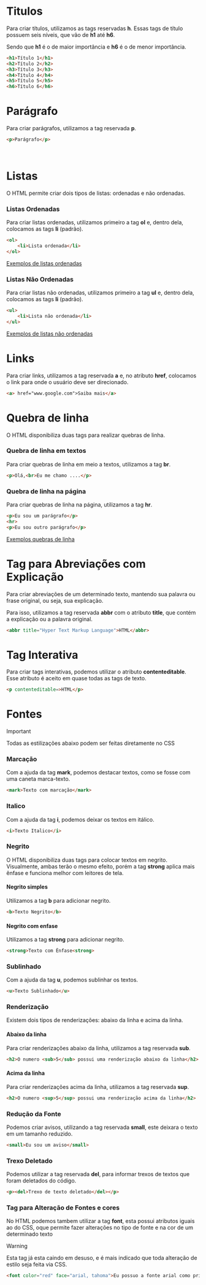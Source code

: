 # Titulos

Para criar títulos, utilizamos as tags reservadas **h**. Essas tags de título possuem seis níveis, que vão de **h1** até **h6**.

Sendo que **h1** é o de maior importância e **h6** é o de menor importância.

```html
<h1>Título 1</h1>
<h2>Título 2</h2>
<h3>Título 3</h3>
<h4>Título 4</h4>
<h5>Título 5</h5>
<h6>Título 6</h6>
```

# Parágrafo

Para criar parágrafos, utilizamos a tag reservada **p**.

```html
<p>Parágrafo</p>
```

<br>

# Listas

O HTML permite criar dois tipos de listas: ordenadas e não ordenadas.

### Listas Ordenadas

Para criar listas ordenadas, utilizamos primeiro a tag **ol** e, dentro dela, colocamos as tags **li** (padrão).

```html
<ol>
    <li>Lista ordenada</li>
</ol>
```

<a href="">Exemplos de listas ordenadas</a>

###  Listas Não Ordenadas

Para criar listas não ordenadas, utilizamos primeiro a tag **ul** e, dentro dela, colocamos as tags **li** (padrão).

```html
<ul>
    <li>Lista não ordenada</li>
</ul>
```

<a href="">Exemplos de listas não ordenadas</a>

# Links

Para criar links, utilizamos a tag reservada **a** e, no atributo **href**, colocamos o link para onde o usuário deve ser direcionado.

```html
<a> href="www.google.com">Saiba mais</a>
```

# Quebra de linha

O HTML disponibiliza duas tags para realizar quebras de linha.

### Quebra de linha em textos

Para criar quebras de linha em meio a textos, utilizamos a tag **br**.

```html
<p>Olá,<br>Eu me chamo ....</p>
```

### Quebra de linha na página

Para criar quebras de linha na página, utilizamos a tag **hr**.

```html
<p>Eu sou um parágrafo</p>
<hr>
<p>Eu sou outro parágrafo</p>
```

<a href="">Exemplos quebras de linha</a>

# Tag para Abreviações com Explicação

Para criar abreviações de um determinado texto, mantendo sua palavra ou frase original, ou seja, sua explicação.

Para isso, utilizamos a tag reservada **abbr** com o atributo **title**, que contém a explicação ou a palavra original.

```html
<abbr title="Hyper Text Markup Language">HTML</abbr>
```

# Tag Interativa

Para criar tags interativas, podemos utilizar o atributo **contenteditable**. Esse atributo é aceito em quase todas as tags de texto.

```html
<p contenteditable=>HTML</p>
```

# Fontes

> [!IMPORTANT]
> Todas as estilizações abaixo podem ser feitas diretamente no CSS

### Marcação

Com a ajuda da tag **mark**, podemos destacar textos, como se fosse com uma caneta marca-texto.

```html
<mark>Texto com marcação</mark>
```

### Italico

Com a ajuda da tag **i**, podemos deixar os textos em itálico.

```html
<i>Texto Italico</i>
```

### Negrito

O HTML disponibiliza duas tags para colocar textos em negrito. Visualmente, ambas terão o mesmo efeito, porém a tag **strong** aplica mais ênfase e funciona melhor com leitores de tela.

#### Negrito simples

Utilizamos a tag **b** para adicionar negrito.

```html
<b>Texto Negrito</b>
```

#### Negrito com enfase</h4>

Utilizamos a tag **strong** para adicionar negrito.

```html
<strong>Texto com Ênfase<strong>
```

### Sublinhado

Com a ajuda da tag **u**, podemos sublinhar os textos.

```html
<u>Texto Sublinhado</u>
```

### Renderização

Existem dois tipos de renderizações: abaixo da linha e acima da linha.

#### Abaixo da linha

Para criar renderizações abaixo da linha, utilizamos a tag reservada **sub**.

```html
<h2>O numero <sub>5</sub> possui uma renderização abaixo da linha</h2>
```

#### Acima da linha

Para criar renderizações acima da linha, utilizamos a tag reservada **sup**.

```html
<h2>O numero <sup>5</sup> possui uma renderização acima da linha</h2>
```

### Redução da Fonte

Podemos criar avisos, utilizando a tag reservada **small**, este deixara o texto em um tamanho reduzido.

```html
<small>Eu sou um aviso</small>
```

### Trexo Deletado

Podemos utilizar a tag reservada **del**, para informar trexos de textos que foram deletados do código.

```html
<p><del>Trexo de texto deletado</del></p>
```

### Tag para Alteração de Fontes e cores

No HTML podemos tambem utilizar a tag **font**, esta possui atributos iguais ao do CSS, oque permite fazer alterações no tipo de fonte e na cor de um determinado texto

> [!WARNING]
> Esta tag já esta caindo em desuso, e é mais indicado que toda alteração de estilo seja feita via CSS.

```html
<font color="red" face="arial, tahoma">Eu possuo a fonte arial como primaria e tahoma como secundaria, e tambem a cor vermelha</font>
```